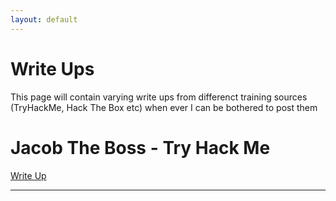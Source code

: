 ```yaml
---
layout: default
---
```


# Write Ups 

This page will contain varying write ups from differenct training sources (TryHackMe, Hack The Box etc) when ever I can be bothered to post them

# Jacob The Boss - Try Hack Me
[Write Up](/WriteUps/Jacob_The_Boss/Jacob_The_Boss.md)

* * *